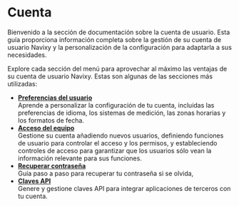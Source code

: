 # Cuenta

Bienvenido a la sección de documentación sobre la cuenta de usuario. Esta guía proporciona información completa sobre la gestión de su cuenta de usuario Navixy y la personalización de la configuración para adaptarla a sus necesidades.

Explore cada sección del menú para aprovechar al máximo las ventajas de su cuenta de usuario Navixy. Estas son algunas de las secciones más utilizadas:

* [**Preferencias del usuario**](preferencias-del-usuario.md)\
  Aprende a personalizar la configuración de tu cuenta, incluidas las preferencias de idioma, los sistemas de medición, las zonas horarias y los formatos de fecha.
* [**Acceso del equipo**](acceso-del-equipo/)\
  Gestione su cuenta añadiendo nuevos usuarios, definiendo funciones de usuario para controlar el acceso y los permisos, y estableciendo controles de acceso para garantizar que los usuarios sólo vean la información relevante para sus funciones.
* [**Recuperar contraseña**](recuperar-contrasea.md)\
  Guía paso a paso para recuperar tu contraseña si se olvida,
* [**Claves API**](claves-api.md)\
  Genere y gestione claves API para integrar aplicaciones de terceros con tu cuenta.
